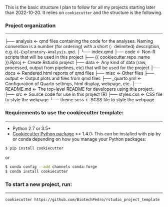 This is the basic structure I plan to follow for all my projects starting later than 2022-10-20. It relies on `cookiecutter` and the structure is the following.

### Project organization
-----------

├── analysis                           <- qmd files containing the code for the analyses. Naming convention is a number (for ordering) with a short (`-` delimited) description, e.g. `01-Exploratory-Analysis.qmd`. 
│   └── index.qmd
├── code                               <- Non-R scripts that will be used in this project
├── {{ cookiecutter.repo_name }}.Rproj <- Create Rstudio project
├── data                               <- Any kind of data (raw, processed, output from pipelines, etc) that will be used for the project
├── docs                               <- Rendered html reports of qmd files
├── misc                               <- Other files
├── output                             <- Output plots and files from qmd files
├── _quarto.yml                        <- Configuration of Quarto settings, html display, webpage, etc.
├── README.md                          <- The top-level README for developers using this project.
├── src                                <- Source code for use in this project (R)
├── styles.css                         <- CSS file to style the webpage
└── theme.scss                         <- SCSS file to style the webpage


### Requirements to use the cookiecutter template:
-----------
 - Python 2.7 or 3.5+
 - [Cookiecutter Python package](http://cookiecutter.readthedocs.org/en/latest/installation.html) >= 1.4.0: This can be installed with pip by or conda depending on how you manage your Python packages:

``` bash
$ pip install cookiecutter
```

or

``` bash
$ conda config --add channels conda-forge
$ conda install cookiecutter
```


### To start a new project, run:
--------------------------------

    cookiecutter https://github.com/BiotechPedro/rstudio_project_template

